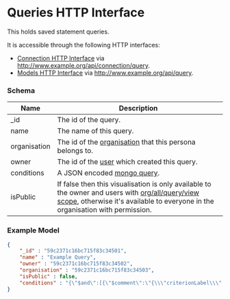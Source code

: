 ---
---

# Queries HTTP Interface

This holds saved statement queries.

It is accessible through the following HTTP interfaces:

- [Connection HTTP Interface](../http-connection) via http://www.example.org/api/connection/query.
- [Models HTTP Interface](../http-models) via http://www.example.org/api/query.

### Schema

Name | Description
--- | ---
_id | The id of the query.
name | The name of this query.
organisation | The id of the [organisation](../http-organisations#schema) that this persona belongs to.
owner | The id of the [user](../http-users#schema) which created this query.
conditions | A JSON encoded [mongo query](https://docs.mongodb.com/manual/tutorial/query-documents/).
isPublic | If false then this visualisation is only available to the owner and users with [org/all/query/view scope](../http-roles/#organisation-scopes), otherwise it's available to everyone in the organisation with permission.

### Example Model

```json
{
	"_id" : "59c2371c16bc715f83c34501",
	"name" : "Example Query",
	"owner" : "59c2371c16bc715f83c34502",
	"organisation" : "59c2371c16bc715f83c34503",
	"isPublic" : false,
	"conditions" : "{\"$and\":[{\"$comment\":\"{\\\"criterionLabel\\\":\\\"A\\\",\\\"criteriaPath\\\":[\\\"statement\\\",\\\"verb\\\"]}\",\"$or\":[{\"statement.verb.id\":\"http://adlnet.gov/expapi/verbs/attended7738d476-3b3d-4ab9-8878-71d9beb83e00\"}]}]}"
}
```
